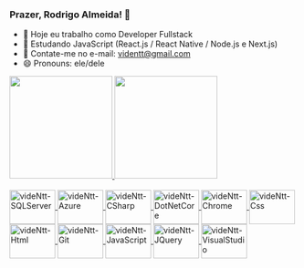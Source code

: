 ### Prazer, Rodrigo Almeida! 👋

- 🔭 Hoje eu trabalho como Developer Fullstack 
- 🌱 Estudando JavaScript (React.js / React Native / Node.js e Next.js)
- 💬 Contate-me no e-mail: videntt@gmail.com
- 😄 Pronouns: ele/dele

<div>
  <a href="https://github.com/videntt">
  <img height="180em" src="https://github-readme-stats.vercel.app/api?username=videntt&show_icons=true&theme=dracula&include_all-comits=true&count_private=true"/>
  <img height="180em" src="https://github-readme-stats.vercel.app/api/top-langs/?username=videntt&theme=dracula&layout_compact=true&langs_count=16"/>
</div>
  
<div style="display: inline_block"><br>
  <img align="center" alt="videNtt-SQLServer" height="60" width="80" <img src="https://cdn.jsdelivr.net/gh/devicons/devicon/icons/microsoftsqlserver/microsoftsqlserver-plain.svg" />
  <img align="center" alt="videNtt-Azure" height="60" width="80" src="https://cdn.jsdelivr.net/gh/devicons/devicon/icons/azure/azure-original-wordmark.svg" />
  <img align="center" alt="videNtt-CSharp" height="60" width="80" src="https://cdn.jsdelivr.net/gh/devicons/devicon/icons/csharp/csharp-original.svg" />
  <img align="center" alt="videNtt-DotNetCore" height="60" width="80" src="https://cdn.jsdelivr.net/gh/devicons/devicon/icons/dotnetcore/dotnetcore-original.svg" />
  <img align="center" alt="videNtt-Chrome" height="60" width="80" src="https://cdn.jsdelivr.net/gh/devicons/devicon/icons/chrome/chrome-original.svg" />
  <img align="center" alt="videNtt-Css" height="60" width="80" src="https://cdn.jsdelivr.net/gh/devicons/devicon/icons/css3/css3-plain-wordmark.svg" />
  <img align="center" alt="videNtt-Html" height="60" width="80" src="https://cdn.jsdelivr.net/gh/devicons/devicon/icons/html5/html5-plain-wordmark.svg" />
  <img align="center" alt="videNtt-Git" height="60" width="80" src="https://cdn.jsdelivr.net/gh/devicons/devicon/icons/git/git-original-wordmark.svg" />
  <img align="center" alt="videNtt-JavaScript" height="60" width="80" src="https://cdn.jsdelivr.net/gh/devicons/devicon/icons/javascript/javascript-plain.svg" />
  <img align="center" alt="videNtt-JQuery" height="60" width="80" src="https://cdn.jsdelivr.net/gh/devicons/devicon/icons/jquery/jquery-plain-wordmark.svg" />
  <img align="center" alt="videNtt-VisualStudio" height="60" width="80" src="https://cdn.jsdelivr.net/gh/devicons/devicon/icons/visualstudio/visualstudio-plain.svg" />
</div>
